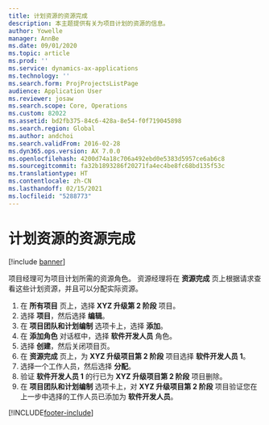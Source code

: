```yaml
---
title: 计划资源的资源完成
description: 本主题提供有关为项目计划的资源的信息。
author: Yowelle
manager: AnnBe
ms.date: 09/01/2020
ms.topic: article
ms.prod: ''
ms.service: dynamics-ax-applications
ms.technology: ''
ms.search.form: ProjProjectsListPage
audience: Application User
ms.reviewer: josaw
ms.search.scope: Core, Operations
ms.custom: 82022
ms.assetid: bd2fb375-84c6-428a-8e54-f0f719045898
ms.search.region: Global
ms.author: andchoi
ms.search.validFrom: 2016-02-28
ms.dyn365.ops.version: AX 7.0.0
ms.openlocfilehash: 4200d74a18c706a492ebd0e5383d5957ce6ab6c8
ms.sourcegitcommit: fa32b1893286f20271fa4ec4be8fc68bd135f53c
ms.translationtype: HT
ms.contentlocale: zh-CN
ms.lasthandoff: 02/15/2021
ms.locfileid: "5288773"
---
```

# <a name="resource-fulfillment-for-planned-resources"></a>计划资源的资源完成

[!include [banner](../includes/banner.md)]

项目经理可为项目计划所需的资源角色。 资源经理将在 **资源完成** 页上根据请求查看这些计划资源，并且可以分配实际资源。

1. 在 **所有项目** 页上，选择 **XYZ 升级第 2 阶段** 项目。
2. 选择 **项目**，然后选择 **编辑**。
3. 在 **项目团队和计划编制** 选项卡上，选择 **添加**。
4. 在 **添加角色** 对话框中，选择 **软件开发人员** 角色。
5. 选择 **创建**，然后关闭项目页。
6. 在 **资源完成** 页上，为 **XYZ 升级项目第 2 阶段** 项目选择 **软件开发人员 1**。
7. 选择一个工作人员，然后选择 **分配**。
8. 验证 **软件开发人员 1** 的行已为 **XYZ 升级项目第 2 阶段** 项目删除。
9. 在 **项目团队和计划编制** 选项卡上，对 **XYZ 升级项目第 2 阶段** 项目验证您在上一步中选择的工作人员已添加为 **软件开发人员**。


[!INCLUDE[footer-include](../includes/footer-banner.md)]